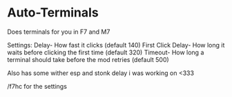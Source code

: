 # Auto-Terminals

Does terminals for you in F7 and M7

Settings:
Delay- How fast it clicks (default 140)
First Click Delay- How long it waits before clicking the first time (default 320)
Timeout- How long a terminal should take before the mod retries (default 500)

Also has some wither esp and stonk delay i was working on <333

/f7hc for the settings
